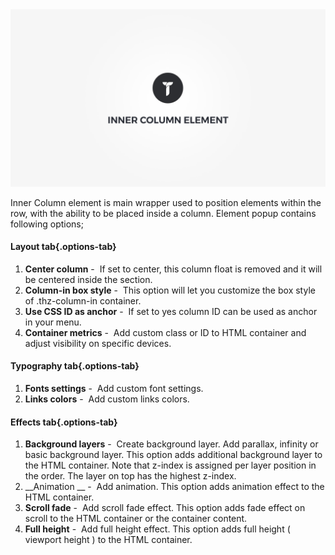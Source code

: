 <div class="thz-doc-image max">
<a class="thz-lightbox mfp-iframe" href="https://www.youtube.com/watch?v=zcUnwIz-OzY" data-mfp-title="Creatus WordPress Theme Inner Column Element" data-modal-size="large">
	<img src="../../docs-media/splash-inner-column-element.jpg" alt="Creatus WordPress Theme Inner Column Element" />
</a>
</div>

Inner Column element is main wrapper used to position elements within the row, with the ability to be placed inside a column. Element popup contains following options;

#### Layout tab{.options-tab}
1. __Center column__&nbsp;-&nbsp; If set to center, this column float is removed and it will be centered inside the section.
1. __Column-in box style__&nbsp;-&nbsp; This option will let you customize the box style of .thz-column-in container.
1. __Use CSS ID as anchor__&nbsp;-&nbsp; If set to yes column ID can be used as anchor in your menu.
1. __Container metrics__&nbsp;-&nbsp; Add custom class or ID to HTML container and adjust visibility on specific devices.

#### Typography tab{.options-tab}
1. __Fonts settings__&nbsp;-&nbsp; Add custom font settings.
1. __Links colors__&nbsp;-&nbsp; Add custom links colors.

#### Effects tab{.options-tab}
1. __Background layers__&nbsp;-&nbsp; Create background layer. Add parallax, infinity or basic background layer. This option adds additional background layer to the HTML container. Note that z-index is assigned per layer position in the order. The layer on top has the highest z-index.
1. __Animation	__&nbsp;-&nbsp; Add animation. This option adds animation effect to the HTML container.
1. __Scroll fade__&nbsp;-&nbsp; Add scroll fade effect. This option adds fade effect on scroll to the HTML container or the container content.
1. __Full height__&nbsp;-&nbsp; Add full height effect. This option adds full height ( viewport height ) to the HTML container.